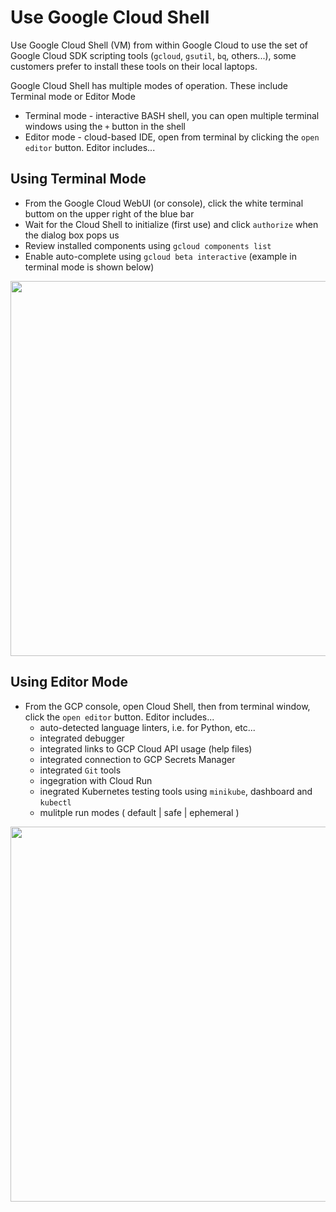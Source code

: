 # Use Google Cloud Shell 

Use Google Cloud Shell (VM) from within Google Cloud to use the set of Google Cloud SDK scripting tools (`gcloud`, `gsutil`, `bq`, others...), 
some customers prefer to install these tools on their local laptops.

Google Cloud Shell has multiple modes of operation.  These include Terminal mode or Editor Mode
- Terminal mode - interactive BASH shell, you can open multiple terminal windows using the `+` button in the shell
- Editor mode - cloud-based IDE, open from terminal by clicking the `open editor` button. Editor includes...

## Using Terminal Mode

- From the Google Cloud WebUI (or console), click the white terminal buttom on the upper right of the blue bar
- Wait for the Cloud Shell to initialize (first use) and click `authorize` when the dialog box pops us
- Review installed components using `gcloud components list`
- Enable auto-complete using `gcloud beta interactive` (example in terminal mode is shown below)

<img src="https://github.com/lynnlangit/gcp-essentials/blob/master/0_setup_and_iam/images/cloud-shell-interactive.png" width=600>

## Using Editor Mode

- From the GCP console, open Cloud Shell, then from terminal window, click the `open editor` button. Editor includes...
  - auto-detected language linters, i.e. for Python, etc...
  - integrated debugger
  - integrated links to GCP Cloud API usage (help files)
  - integrated connection to GCP Secrets Manager
  - integrated `Git` tools
  - ingegration with Cloud Run
  - inegrated Kubernetes testing tools using `minikube`, dashboard and `kubectl`
  - mulitple run modes ( default | safe | ephemeral )

<img src="https://github.com/lynnlangit/gcp-essentials/blob/master/0_setup_and_iam/images/cloud-shell-interactive.png" width=600>
